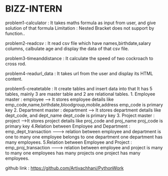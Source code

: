 # BIZZ-INTERN

problem1-calculator : It takes maths formula as input from user, and give solution of that formula
                      Limitation : Nested Bracket does not support by function..
                      
problem2-readcsv : It read csv file which have names,birthdate,salary columns, calbulate age and display the data of that csv file.

problem3-timeanddistance : It calculate the speed of two cockroach to cross rod.

problem4-readurl_data : It takes url from the user and display its HTML content.

problem5-createtable : It create tables and insert data into that
                       It has 5 tables, mainly 3 are master table and 2 are relational tables.
                       1. Employee master : employee --> It stores employee details like emp_code,name,birthdate,bloodgroup,mobile,address
                                                         emp_code is primary key
                       2. Department master : department --> It stores department details like dept_code, and dept_name
                                                             dept_code is primary key
                       3. Project master : project -->It stores project details like proj_code and proj_name
                                                        proj_code is primary key
                       4.Relation between Employee and Department : emp_dept_transaction ---> relation between employee and department is one to many
                                                                                                one employee belongs to one department
                                                                                                one department has many employees.
                      5.Relation between Employee and Project : emp_proj_transaction ---> relation between employee and project is many to many
                                                                                                one employees has many projects
                                                                                                one project has many employees.
                                                                                                
github link : https://github.com/Artivachhani/PythonWork 
